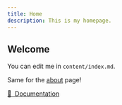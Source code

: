 ```yaml
---
title: Home
description: This is my homepage.
---
```


## Welcome

You can edit me in `content/index.md`.

Same for the [about](/about) page!

[📖 &nbsp;Documentation](https://content.nuxtjs.org)
